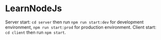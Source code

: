 # LearnNodeJs
Server start: ```cd server``` then run ```npm run start:dev``` for development environment, ```npm run start:prod``` for production environment.
Client start: ```cd client``` then run ```npm start```.
